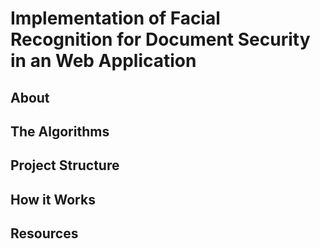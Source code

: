 # Implementation of Facial Recognition for Document Security in an Web Application

## About

## The Algorithms

## Project Structure

## How it Works

## Resources

